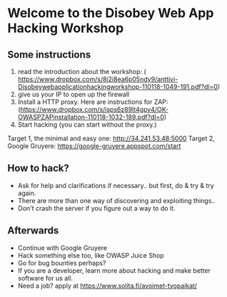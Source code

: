  # Welcome to the Disobey Web App Hacking Workshop

## Some instructions

1. read	the introduction about the workshop: ( https://www.dropbox.com/s/8j2i8ea6p05ndy9/anttivi-Disobeywebapplicationhackingworkshop-110118-1049-191.pdf?dl=0)
2. give us your IP to open up the firewall
3. Install a HTTP proxy. Here	are instructions for ZAP: (https://www.dropbox.com/s/isps6z89lt4gpv4/OK-OWASPZAPinstallation-110118-1032-189.pdf?dl=0)
4. Start hacking (you	can start without the proxy.)

Target 1, the minimal and easy one: http://34.241.53.48:5000
Target 2, Google Gruyere: https://google-gruyere.appspot.com/start

## How to hack?

* Ask for help and clarifications if necessary.. but first, do & try & try again.
* There are more than one way of discovering and exploiting things..
* Don't crash the server if you figure out a way to do it. 

## Afterwards

* Continue with Google Gruyere
* Hack something else too, like OWASP Juice Shop
* Go for bug bounties perhaps?
* If you are a developer, learn more about hacking and make better software for us all.
* Need a job? apply at https://www.solita.fi/avoimet-tyopaikat/


